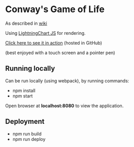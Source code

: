 # Conway's Game of Life

As described in [wiki](https://rosettacode.org/wiki/Conway%27s_Game_of_Life)

Using [LightningChart JS](https://www.arction.com/lightningchart-js/) for rendering.

[Click here to see it in action](https://nipatsku.github.io/game-of-life_lcjs/) (hosted in GitHub)

(best enjoyed with a touch screen and a pointer pen)

## Running locally

Can be run locally (using webpack), by running commands:

- npm install
- npm start

Open browser at **localhost:8080** to view the application.

## Deployment

- npm run build
- npm run deploy
